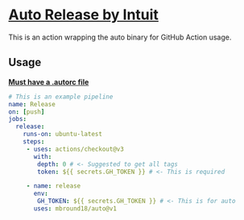 # [Auto Release by Intuit](https://intuit.github.io/auto/docs)

This is an action wrapping the auto binary for GitHub Action usage. 

## Usage

[**Must have a .autorc file**](https://intuit.github.io/auto/docs/configuration/autorc)

```yaml
# This is an example pipeline
name: Release
on: [push]
jobs:
  release:
    runs-on: ubuntu-latest
    steps:
     - uses: actions/checkout@v3
       with: 
        depth: 0 # <- Suggested to get all tags
        token: ${{ secrets.GH_TOKEN }} # <- This is required

     - name: release
       env: 
        GH_TOKEN: ${{ secrets.GH_TOKEN }} # <- This is for auto
       uses: mbround18/auto@v1
```

